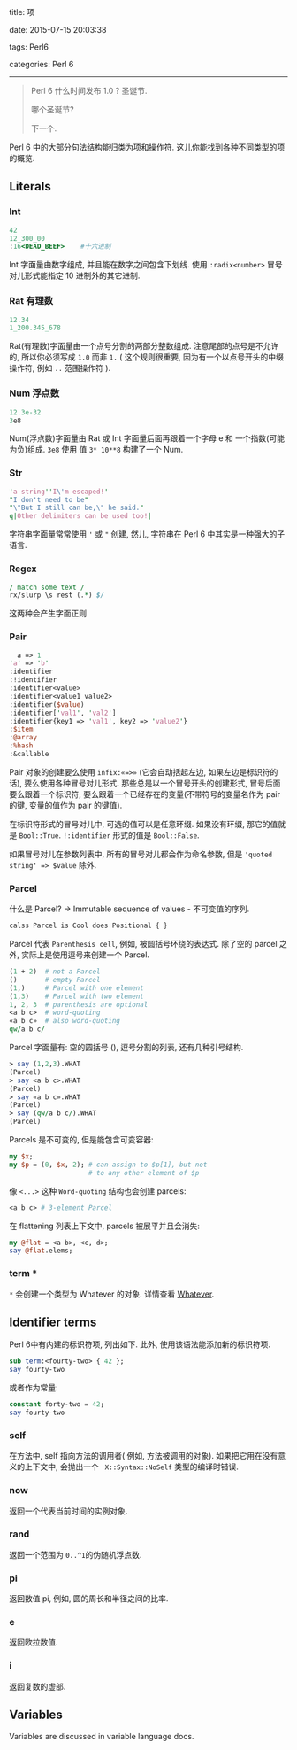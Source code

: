 title: 项

date: 2015-07-15 20:03:38

tags: Perl6

categories: Perl 6

------



<blockquote class="blockquote-center">Perl 6 什么时间发布 1.0 ?  圣诞节. 

哪个圣诞节?

下一个.

</blockquote>

Perl 6 中的大部分句法结构能归类为项和操作符. 这儿你能找到各种不同类型的项的概览.

## Literals

### Int

``` perl
42
12_300_00
:16<DEAD_BEEF>    #十六进制
```

Int 字面量由数字组成, 并且能在数字之间包含下划线. 使用 `:radix<number>` 冒号对儿形式能指定 10 进制外的其它进制.

### Rat   有理数

``` perl
12.34
1_200.345_678
```

Rat(有理数)字面量由一个点号分割的两部分整数组成. 注意尾部的点号是不允许的, 所以你必须写成 `1.0` 而非 `1.` ( 这个规则很重要, 因为有一个以点号开头的中缀操作符, 例如 `..` 范围操作符 ).

### Num  浮点数

``` perl
12.3e-32
3e8
```

Num(浮点数)字面量由 Rat 或 Int 字面量后面再跟着一个字母 e 和 一个指数(可能为负)组成. `3e8` 使用 值 `3* 10**8` 构建了一个 Num.

### Str

``` perl
'a string''I\'m escaped!'
"I don't need to be"
"\"But I still can be,\" he said."
q|Other delimiters can be used too!|
```

字符串字面量常常使用 `'` 或 `"` 创建, 然儿, 字符串在 Perl 6 中其实是一种强大的子语言. 

### Regex

``` perl
/ match some text /
rx/slurp \s rest (.*) $/
```

这两种会产生字面正则



### Pair

``` perl
  a => 1
'a' => 'b'
:identifier
:!identifier
:identifier<value>
:identifier<value1 value2>
:identifier($value)
:identifier['val1', 'val2']
:identifier{key1 => 'val1', key2 => 'value2'}
:$item
:@array
:%hash
:&callable
```

Pair 对象的创建要么使用 `infix:«=>»` (它会自动括起左边, 如果左边是标识符的话), 要么使用各种冒号对儿形式.  那些总是以一个冒号开头的创建形式, 冒号后面要么跟着一个标识符, 要么跟着一个已经存在的变量(不带符号的变量名作为 pair 的键, 变量的值作为 pair 的键值).

在标识符形式的冒号对儿中, 可选的值可以是任意环缀. 如果没有环缀, 那它的值就是 `Bool::True`. `!:identifier` 形式的值是 `Bool::False`.

如果冒号对儿在参数列表中, 所有的冒号对儿都会作为命名参数,   但是 `'quoted string' => $value` 除外. 

### Parcel

什么是 Parcel? -> Immutable sequence of values - 不可变值的序列.

``` perl
calss Parcel is Cool does Positional { }
```

Parcel 代表 `Parenthesis cell`, 例如, 被圆括号环绕的表达式. 除了空的 parcel 之外, 实际上是使用逗号来创建一个 Parcel.

``` perl
(1 + 2)  # not a Parcel
()       # empty Parcel
(1,)     # Parcel with one element
(1,3)    # Parcel with two element
1, 2, 3  # parenthesis are optional 
<a b c>  # word-quoting
«a b c»  # also word-quoting
qw/a b c/
```

Parcel 字面量有: 空的圆括号 (),  逗号分割的列表, 还有几种引号结构.

``` perl
> say (1,2,3).WHAT
(Parcel)
> say <a b c>.WHAT
(Parcel)
> say «a b c».WHAT
(Parcel)
> say (qw/a b c/).WHAT
(Parcel)
```

Parcels 是不可变的, 但是能包含可变容器:

``` perl
my $x;
my $p = (0, $x, 2); # can assign to $p[1], but not
                    # to any other element of $p
```

像 `<...>` 这种 `Word-quoting` 结构也会创建 parcels:

``` perl
<a b c> # 3-element Parcel
```

在 flattening 列表上下文中, parcels 被展平并且会消失:

``` perl
my @flat = <a b>, <c, d>;
say @flat.elems;
```



### term *

`*` 会创建一个类型为 Whatever 的对象. 详情查看 [Whatever](http://doc.perl6.org/type/Whatever).

## Identifier terms

Perl 6中有内建的标识符项, 列出如下. 此外, 使用该语法能添加新的标识符项.

``` perl
sub term:<fourty-two> { 42 };
say fourty-two
```

或者作为常量:

``` perl
constant forty-two = 42;
say fourty-two
```

### self

在方法中, self 指向方法的调用者( 例如, 方法被调用的对象). 如果把它用在没有意义的上下文中, 会抛出一个 ` X::Syntax::NoSelf` 类型的编译时错误.

### now

返回一个代表当前时间的实例对象.

### rand

返回一个范围为 `0..^1`的伪随机浮点数.

### pi

返回数值 pi, 例如, 圆的周长和半径之间的比率.

### e

返回欧拉数值.

### i

返回复数的虚部.

## Variables

Variables are discussed in variable language docs.

